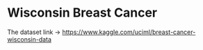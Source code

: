 # Wisconsin Breast Cancer

The dataset link -> https://www.kaggle.com/uciml/breast-cancer-wisconsin-data
